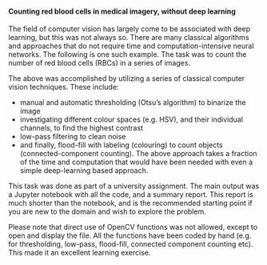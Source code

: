 #### Counting red blood cells in medical imagery, without deep learning

The field of computer vision has largely come to be associated with deep learning, but this was not always so. There are many classical algorithms and approaches that do not require time and computation-intensive neural networks. The following is one such example. The task was to count the number of red blood cells (RBCs) in a series of images. 

The above was accomplished by utilizing a series of classical computer vision techniques. These include:
- manual and automatic thresholding (Otsu’s algorithm) to binarize the image
- investigating different colour spaces (e.g. HSV), and their individual channels, to find the highest contrast
- low-pass filtering to clean noise
- and finally, flood-fill with labeling (colouring) to count objects (connected-component counting).
The above approach takes a fraction of the time and computation that would have been needed with even a simple deep-learning based approach.

This task was done as part of a university assignment. The main output was a Jupyter notebook with all the code, and a summary report. This report is much shorter than the notebook, and is the recommended starting point if you are new to the domain and wish to explore the problem.

Please note that direct use of OpenCV functions was not allowed, except to open and display the file. All the functions have been coded by hand (e.g. for thresholding, low-pass, flood-fill, connected component counting etc). This made it an excellent learning exercise.
